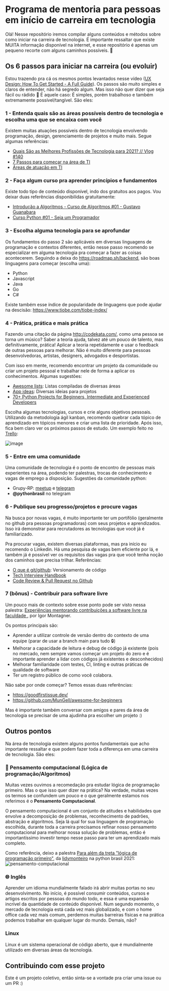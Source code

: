 # Programa de mentoria para pessoas em início de carreira em tecnologia

Olá! Nesse repositório iremos compilar alguns conteúdos e métodos sobre como iniciar na carreira de tecnologia. É importante ressaltar que existe MUITA informação disponível na internet, e esse repositório é apenas um pequeno recorte com alguns caminhos possíveis. 🌈

## Os 6 passos para iniciar na carreira (ou evoluir)

Estou trazendo pra cá os mesmos pontos levantados nesse vídeo ([UX Design: How To Get Started - A Full Guide](https://www.youtube.com/watch?v=t0aCoqXKFOU)). Os passos são muito simples e claros de entender, não há segredo algum. Mas isso não quer dizer que seja fácil ou rádido 😬 É aquele caso: É simples, porém trabalhoso e também extremamente possível/tangível. São eles:

### 1 - Entenda quais são as áreas possíveis dentro de tecnologia e escolha uma que se encaixa com você

Existem muitas atuações possíveis dentro de tecnologia envolvendo programação, design, gerenciamento de projetos e muito mais. Segue algumas referências:
- [Quais São as Melhores Profissões de Tecnologia para 2021? // Vlog #140](https://www.youtube.com/watch?v=AycZPxzTo90&ab_channel=C%C3%B3digoFonteTVC%C3%B3digoFonteTV)
- [7 Passos para começar na área de TI](https://www.youtube.com/watch?v=UfuSVItLKEk&ab_channel=OBrunoGermano)
- [Áreas de atuação em TI](https://www.youtube.com/watch?v=quSLB3dz-OM&ab_channel=CanalTI)

### 2 - Faça algum curso pra aprender princípios e fundamentos

Existe todo tipo de conteúdo disponível, indo dos gratuitos aos pagos. Vou deixar duas referências disponibilidas gratuitamente:
- [Introdução a Algoritmos - Curso de Algoritmos #01 - Gustavo Guanabara](https://www.youtube.com/watch?v=8mei6uVttho&list=PLHz_AreHm4dmSj0MHol_aoNYCSGFqvfXV&ab_channel=CursoemV%C3%ADdeo)
- [Curso Python #01 - Seja um Programador](https://www.youtube.com/watch?v=S9uPNppGsGo&list=PLvE-ZAFRgX8hnECDn1v9HNTI71veL3oW0&ab_channel=CursoemV%C3%ADdeoCursoemV%C3%ADdeoVerificado)

### 3 - Escolha alguma tecnologia para se aprofundar

Os fundamentos do passo 2 são aplicáveis em diversas linguagens de programação e contextos diferentes, então nesse passo recomendo se especializar em alguma tecnologia pra começar a fazer as coisas acontecerem. Seguindo a deixa do https://roadmap.sh/backend, são boas linguagens para começar (escolha uma):
- Python
- Javascript
- Java
- Go
- C#

Existe também esse índice de popularidade de linguagens que pode ajudar na descisão: https://www.tiobe.com/tiobe-index/

### 4 - Prática, prática e mais prática

Fazendo uma citação da página http://codekata.com/, como uma pessoa se torna um músico? Saber a teoria ajuda, talvez até um pouco de talento, mas definitivamente,  prática! Aplicar a teoria repetidamente e usar o feedback de outras pessoas para melhorar. Não é muito diferente para pessoas desenvolvedoras, artistas, designers, advogados e desportistas.

Com isso em mente, recomendo encontrar um projeto da comunidade ou criar um projeto pessoal e trabalhar nele de forma a aplicar os conhecimentos. Algumas sugestões:
- [Awesome lists](https://github.com/topics/awesome): Listas compiladas de diversas áreas
- [App ideas](https://github.com/florinpop17/app-ideas): Diversas ideias para projetos
- [70+ Python Projects for Beginners, Intermediate and Experienced Developers](https://www.theinsaneapp.com/2021/06/list-of-python-projects-with-source-code-and-tutorials.html)

Escolha algumas tecnologias, cursos e crie alguns objetivos pessoais. Utilizando da metodologia ágil kanban, recomendo quebrar cada tópico de aprendizado em tópicos menores e criar uma lista de prioridade. Após isso, fica bem claro ver os próximos passos de estudo. Um exemplo feito no [Trello](https://trello.com/):

![image](https://user-images.githubusercontent.com/9268203/119709584-c0ab6680-be33-11eb-818e-6c22c4fc2bb5.png)

### 5 - Entre em uma comunidade 

Uma comunidade de tecnologia é o ponto de encontro de pessoas mais experientes na área, podendo ter palestras, trocas de conhecimento e vagas de emprego a disposição. Sugestões da comunidade python:
- Grupy-RP: [meetup](https://www.meetup.com/grupy-rp/) e [telegram](https://t.me/joinchat/TC69G3vQgjTlxm6f)
- **@pythonbrasil** no telegram

### 6 - Publique seu progresso/projetos e procure vagas 

Na busca por novas vagas, é muito importante ter um portifólio (geralmente no github pra pessoas programadoras) com seus projetos e aprendizados. Isso irá demonstrar para recrutadores as tecnologias que você já é familiarizado. 

Pra procurar vagas, existem diversas plataformas, mas pra início eu recomendo o Linkedin. Há uma pesquisa de vagas bem eficiente por lá, e também já é possível ver os requisitos das vagas pra que você tenha noção dos caminhos que precisa trilhar. Referências:
- [O que é git/github](https://www.youtube.com/watch?v=ZDo_f3ZibFA&ab_channel=OBrunoGermanoOBrunoGermano): Versionamento de código
- [Tech Interview Handbook](https://github.com/yangshun/tech-interview-handbook)
- [Code Review & Pull Request no Github](https://www.youtube.com/watch?v=MpsNF-EyytQ)

### 7 (bônus) - Contribuir para software livre

Um pouco mais de contexto sobre esse ponto pode ser visto nessa palestra: [Experiências mentorando contribuições a software livre na faculdade
](https://youtu.be/PUsjycX4XR0?t=302), por Igor Montagner.

Os pontos principais são:
- Aprender a utilizar controle de versão dentro do contexto de uma equipe (parar de usar a branch main para tudo 🔒)
- Melhorar a capacidade de leitura e debug de código já existente (pois no mercado, nem sempre vamos começar um projeto do zero e é importante aprender a lidar com códigos já existentes e desconhecidos)
- Melhorar familiaridade com testes, CI, linting e outras práticas de qualidade de software
- Ter um registro público de como você colabora.

Não sabe por onde começar? Temos essas duas referências:
- https://goodfirstissue.dev/
- https://github.com/MunGell/awesome-for-beginners

Mas é importante também conversar com amigos e pares da área de tecnologia se precisar de uma ajudinha pra escolher um projeto :)

## Outros pontos

Na área de tecnologia existem alguns pontos fundamentais que acho importante ressaltar e que podem fazer toda a diferença em uma carreira de tecnologia. São eles:

### 🤖 Pensamento computacional (Lógica de programação/Algoritmos)
Muitas vezes ouvimos a recomedação pra estudar lógica de programação primeiro. Mas o que isso quer dizer na prática? Na verdade, muitas vezes os termos se confundem um pouco e o que geralmente estamos nos referimos é o **Pensamento Computacional**.

O pensamento computacional é um conjunto de atitudes e habilidades que envolve a decomposição de problemas, reconhecimento de padrões, abstração e algoritmos.
Seja lá qual for sua linguagem de programação escolhida, durante toda a carreira precisamos refinar nosso pensamento computacional para melhorar nossa solução de problemas, então é importantíssimo investir tempo nesse passo para ter um aprendizado mais completo. 

Como referência, deixo a palestra [Para além da treta "lógica de programação primeiro"](https://youtu.be/2jcvSbm1vNw?t=4238), da [lidymonteiro](https://github.com/lidymonteiro) na python brasil 2021:
![pensamento-computacional](https://user-images.githubusercontent.com/9268203/138563927-f9119c58-d103-4f40-ab12-d7c4e0af97d9.png)

### 🌐 Inglês

Aprender um idioma mundialmente falado irá abrir muitas portas no seu desenvolvimento. No início, é possível consumir conteúdos, cursos e artigos escritos por pessoas do mundo todo, e essa é uma expansão incrível da quantidade de conteúdo disponível. Num segundo momento, o mercado de tecnologia está cada vez mais globalizado, e com o home office cada vez mais comum, perdemos muitas barreiras físicas e na prática podemos trabalhar em qualquer lugar do mundo. Demais, não?
### Linux

Linux é um sistema operacional de código aberto, que é mundialmente utilizado em diversas áreas da tecnologia. 

 
## Contribuindo com esse projeto

Este é um projeto coletivo, então sinta-se a vontade pra criar uma issue ou um PR :) 
